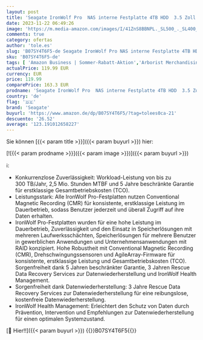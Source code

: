 ```yaml
---
layout: post
title: 'Seagate IronWolf Pro  NAS interne Festplatte 4TB HDD  3.5 Zoll  7200 U/Min  CMR  128 MB Cache  SATA 6GB/s  silber  inkl. 3 Jahre Rescue Service  Modellnr.: ST4000NE001'
date: 2023-11-22 06:49:26
image: 'https://m.media-amazon.com/images/I/41ZnS8BBNPL._SL500_._SL400_.jpg'
comments: true
category: ofertas
author: 'tole.es'
slug: 'B07SY4T6F5-de Seagate IronWolf Pro NAS interne Festplatte 4TB HDD 3.5...'
sku: 'B07SY4T6F5-de'
tags: [ 'Amazon Business | Sommer-Rabatt-Aktion','Arborist Merchandising Root','Computer & Zubehör','Computer & Zubehör: Produkte mit Umwelt-Label','Datenspeicher','Interne Festplatten','Interner Speicher','Self Service','Special Features Stores','Stores','a4cbee59-f823-40fe-831a-7de64f655f6f_0','a4cbee59-f823-40fe-831a-7de64f655f6f_1301','e26659c6-d1cd-45cb-800b-2f9b432b8572_0','e26659c6-d1cd-45cb-800b-2f9b432b8572_1301','seagate','🇩🇪', ]
actualPrice: 119.99 EUR
currency: EUR
price: 119.99
comparePrice: 163.3 EUR
prodname: 'Seagate IronWolf Pro  NAS interne Festplatte 4TB HDD  3.5 Zoll  7200 U/Min  CMR  128 MB Cache  SATA 6GB/s  silber  inkl. 3 Jahre Rescue Service  Modellnr.: ST4000NE001'
country: 'de'
flag: '🇩🇪'
brand: 'Seagate'
buyurl: 'https://www.amazon.de/dp/B07SY4T6F5/?tag=tolees0ca-21'
descuento: '26.52'
average: '123.191012658227'
---
```


Sie können [{{< param title >}}]({{< param buyurl >}}) hier:

[![{{< param prodname >}}]({{< param image >}})]({{< param buyurl >}})

ℹ️:

- Konkurrenzlose Zuverlässigkeit: Workload-Leistung von bis zu 300 TB/Jahr, 2,5 Mio. Stunden MTBF und 5 Jahre beschränkte Garantie für erstklassige Gesamtbetriebskosten (TCO).
- Leistungsstark: Alle IronWolf Pro-Festplatten nutzen Conventional Magnetic Recording (CMR) für konsistente, erstklassige Leistung im Dauerbetrieb, sodass Benutzer jederzeit und überall Zugriff auf ihre Daten erhalten.
- IronWolf Pro-Festplatten wurden für eine hohe Leistung im Dauerbetrieb, Zuverlässigkeit und den Einsatz in Speicherlösungen mit mehreren Laufwerksschächten, Speicherlösungen für mehrere Benutzer in gewerblichen Anwendungen und Unternehmensanwendungen mit RAID konzipiert. Hohe Robustheit mit Conventional Magnetic Recording (CMR), Drehschwingungssensoren und AgileArray-Firmware für konsistente, erstklassige Leistung und Gesamtbetriebskosten (TCO). Sorgenfreiheit dank 5 Jahren beschränkter Garantie, 3 Jahren Rescue Data Recovery Services zur Datenwiederherstellung und IronWolf Health Management.
- Sorgenfreiheit dank Datenwiederherstellung: 3 Jahre Rescue Data Recovery Services zur Datenwiederherstellung für eine reibungslose, kostenfreie Datenwiederherstellung.
- IronWolf Health Management: Erleichtert den Schutz von Daten durch Prävention, Intervention und Empfehlungen zur Datenwiederherstellung für einen optimalen Systemzustand.

[🛒 Hier!!]({{< param buyurl >}})
{{<world>}}B07SY4T6F5{{</world>}}

